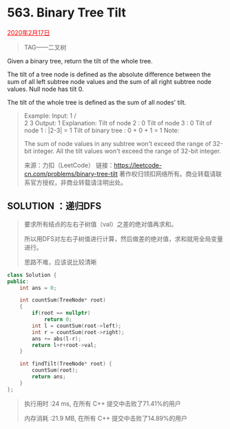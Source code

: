 # 563. Binary Tree Tilt

<font color = #FF0000><u>2020年2月17日</u></font>

> TAG——二叉树

Given a binary tree, return the tilt of the whole tree.

The tilt of a tree node is defined as the absolute difference between the sum of all left subtree node values and the sum of all right subtree node values. Null node has tilt 0.

The tilt of the whole tree is defined as the sum of all nodes' tilt.

> Example:
> Input: 
>          1
>        /   \
>       2     3
> Output: 1
> Explanation: 
> Tilt of node 2 : 0
> Tilt of node 3 : 0
> Tilt of node 1 : |2-3| = 1
> Tilt of binary tree : 0 + 0 + 1 = 1
> Note:
>
> The sum of node values in any subtree won't exceed the range of 32-bit integer.
> All the tilt values won't exceed the range of 32-bit integer.
>
> 来源：力扣（LeetCode）
> 链接：https://leetcode-cn.com/problems/binary-tree-tilt
> 著作权归领扣网络所有。商业转载请联系官方授权，非商业转载请注明出处。

## SOLUTION  ：递归DFS 

> 要求所有结点的左右子树值（val）之差的绝对值再求和。
>
> 所以用DFS对左右子树值进行计算，然后做差的绝对值，求和就用全局变量进行。
>
> 思路不难，应该说比较清晰

```c++
class Solution {
public:
    int ans = 0;

    int countSum(TreeNode* root)
    {
        if(root == nullptr)
            return 0;
        int l = countSum(root->left);
        int r = countSum(root->right);
        ans += abs(l-r);
        return l+r+root->val;
    }

    int findTilt(TreeNode* root) {
        countSum(root);
        return ans;
    }
};
```

> 执行用时 :24 ms, 在所有 C++ 提交中击败了71.41%的用户
>
> 内存消耗 :21.9 MB, 在所有 C++ 提交中击败了14.89%的用户
